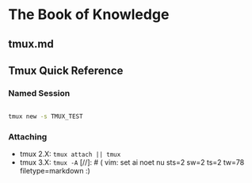 
# The Book of Knowledge

## tmux.md

## Tmux Quick Reference

### Named Session

``` bash

tmux new -s TMUX_TEST

```

### Attaching

* tmux 2.X: `tmux attach || tmux`
* tmux 3.X: `tmux -A`
[//]: # ( vim: set ai noet nu sts=2 sw=2 ts=2 tw=78 filetype=markdown :)
